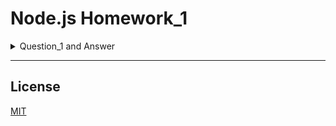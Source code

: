 # Node.js Homework_1

<details close>
<summary> Question_1 and Answer</summary> </br>

Hepimizin Matematik derslerinden bildiği üzere Dairenin Alanı = π x r2 şeklinde hesaplanır. Node.JS Javascript çalışma ortamında yarıçap değerini konsoldan parametre olarak girerek alanı bulmaya çalışacağız.
Konsol çıktısı: Yarıçapı (Yarıçap) olan dairenin alanı: (Alan) şeklinde olmalıdır.

```javascript
const arguments = process.argv;
arguments[2]*=1;

function zone(r){
    pi = 3;
    return pi*(r**2)
}
zone = zone(arguments[2]);

console.log("Yarıçapı",arguments[2], "olan dairenin alanı :" , zone);

```
![](https://github.com/MehmetMaytahan/Kodluyoruz_NodeJs_Repo/blob/main/quesion1.png)

</details>

***

## License

[MIT](https://choosealicense.com/licenses/mit/)
